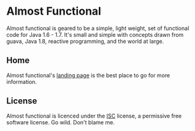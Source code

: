 # Almost Functional

Almost functional is geared to be a simple, light weight, set of functional code for Java 1.6 - 1.7.
It's small and simple with concepts drawn from guava, Java 1.8, reactive programming, and the world at large.

## Home

Almost functional's [landing page](http://nwillc.github.io/almost-functional/) is the best place to go for more information.

## License

Almost functional is licenced under the [ISC](http://www.isc.org/downloads/software-support-policy/isc-license/) license, a permissive free software license. Go wild. Don't blame me.

